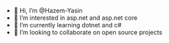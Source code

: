 - 👋 Hi, I’m @Hazem-Yasin
- 👀 I’m interested in asp.net and asp.net core
- 🌱 I’m currently learning dotnet and c#
- 💞️ I’m looking to collaborate on open source projects

<!---
Hazem-Yasin/Hazem-Yasin is a ✨ special ✨ repository because its `README.md` (this file) appears on your GitHub profile.
You can click the Preview link to take a look at your changes.
--->
